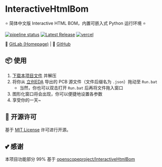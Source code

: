 # InteractiveHtmlBom

⭐ 简体中文版 Interactive HTML BOM，内置可嵌入式 Python 运行环境 ⭐

[![pipeline status](https://gitlab.soraharu.com/XiaoXi/InteractiveHtmlBom/badges/master/pipeline.svg)](https://gitlab.soraharu.com/XiaoXi/InteractiveHtmlBom/-/commits/master)
[![Latest Release](https://gitlab.soraharu.com/XiaoXi/InteractiveHtmlBom/-/badges/release.svg)](https://gitlab.soraharu.com/XiaoXi/InteractiveHtmlBom/-/releases)
[![vercel](https://vercelbadge.soraharu.com/?app=interactivehtmlbom)](https://interactivehtmlbom.soraharu.com/)

🔗 [GitLab (Homepage)](https://gitlab.soraharu.com/XiaoXi/InteractiveHtmlBom) | 🔗 [GitHub](https://github.com/yanranxiaoxi/InteractiveHtmlBom)

## 📦 使用

1. [下载本项目文件](https://gitlab.soraharu.com/XiaoXi/InteractiveHtmlBom/-/archive/master/InteractiveHtmlBom-master.zip) 并解压
2. 将你从 [立创EDA](https://lceda.cn/) 导出的 PCB 源文件（文件后缀名为 `.json`）拖动至 `Run.bat`
    - 当然，你也可以双击打开 `Run.bat` 后再将文件拖入窗口
3. 图形化窗口将会出现，你可以便捷地设置各参数
4. 享受你的一天~

## 📜 开源许可

基于 [MIT License](https://choosealicense.com/licenses/mit/) 许可进行开源。

## 💕 感谢

本项目功能部分 99% 基于 [openscopeproject/InteractiveHtmlBom](https://github.com/openscopeproject/InteractiveHtmlBom)
